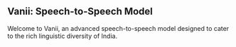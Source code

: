 ## Vanii: Speech-to-Speech Model
Welcome to Vanii, an advanced speech-to-speech model designed to cater to the rich linguistic diversity of India.
